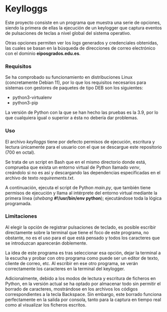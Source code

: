 # Keylloggs

Este proyecto consiste en un programa que muestra una serie de opciones,
siendo la primera de ellas la ejecución de un keylogger que captura eventos
de pulsaciones de teclas a nivel global del sistema operativo.

Otras opciones permiten ver los *logs* generados y credenciales obtenidas,
las cuales se basan en la búsqueda de direcciones de correo electrónico con
el dominio **eiposgrados.edu.es**.

### Requisitos

Se ha comprobado su funcionamiento en distribuciones Linux (concretamente Debian 11),
por lo que los requisitos necesarios para sistemas con gestores de paquetes de tipo DEB
son los siguientes:

- python3-virtualenv
- python3-pip

La versión de Python con la que se han hecho las pruebas es la 3.9, por lo que cualquiera
igual o superior a ésta no debería dar problemas.

### Uso

El archivo *keylloggs* tiene por defecto permisos de ejecución, escritura y lectura únicamente para
el usuario con el que se descargue este repositorio (700 en octal).

Se trata de un script en Bash que en el mismo directorio donde está, comprueba que exista un entorno
virtual de Python llamado *venv*, creándolo si no es así y descargando las dependencias especificadas
en el archivo de texto *requirements.txt*.

A continuación, ejecuta el script de Python *main.py*, que también tiene permisos de ejecución y llama
al intérprete del entorno virtual mediante la primera línea (*shebang* **#!/usr/bin/env python**);
ejecutándose toda la lógica programada.

### Limitaciones
Al elegir la opción de registrar pulsaciones de teclado, es posible escribir directamente sobre la
terminal que tiene el foco de este programa, no obstante, no es el uso para el que está pensado y todos
los caracteres que se introduzcan aparecerán doblemente.

La idea de este programa es tras seleccionar esa opción, dejar la terminal a la escucha y probar con
otro programa como puede ser un editor de texto, cliente de correo, etc. Al escribir en ese otro programa,
se verán correctamente los caracteres en la terminal del keylogger.

Adicionalmente, debido a los modos de lectura y escritura de ficheros en Python, en la versión actual se ha
optado por almacenar todo sin permitir el borrado de caracteres, mostrándose en los archivos los códigos
correspondientes a la tecla Backspace. Sin embargo, este borrado funciona perfectamente
en la salida por consola, tanto para la captura en tiempo real como al visualizar los ficheros escritos.